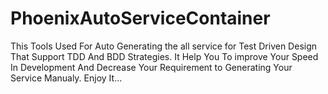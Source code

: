# PhoenixAutoServiceContainer
This Tools Used For Auto Generating the all service for Test Driven Design That Support TDD And BDD Strategies. It Help You To improve Your Speed In Development And Decrease Your Requirement to Generating Your Service Manualy. Enjoy It...
